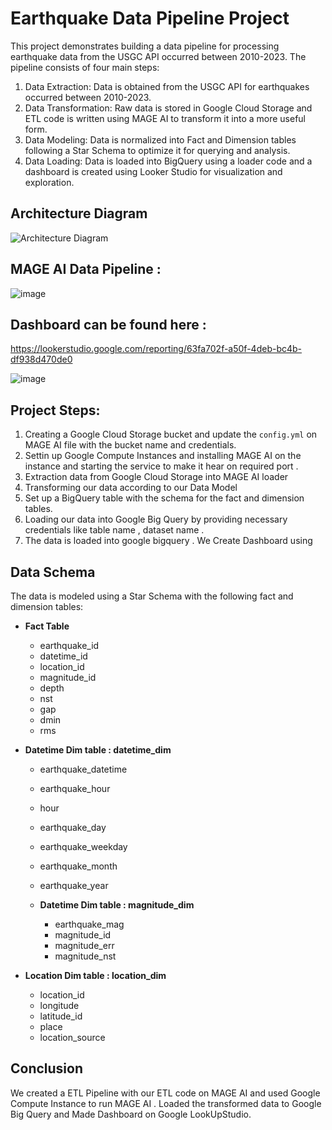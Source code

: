 # Earthquake Data Pipeline Project

This project demonstrates building a data pipeline for processing earthquake data from the USGC API occurred between 2010-2023. The pipeline consists of four main steps:

1. Data Extraction: Data is obtained from the USGC API for earthquakes occurred between 2010-2023.
2. Data Transformation: Raw data is stored in Google Cloud Storage and ETL code is written using MAGE AI to transform it into a more useful form.
3. Data Modeling: Data is normalized into Fact and Dimension tables following a Star Schema to optimize it for querying and analysis.
4. Data Loading: Data is loaded into BigQuery using a loader code and a dashboard is created using Looker Studio for visualization and exploration.

## Architecture Diagram

![Architecture Diagram](insert_image_link_here)

## MAGE AI Data Pipeline : 
![image](https://user-images.githubusercontent.com/46419407/236880606-898b9a56-f064-4f82-8042-810593b6fc75.png)

## Dashboard can be found here : 
https://lookerstudio.google.com/reporting/63fa702f-a50f-4deb-bc4b-df938d470de0

![image](https://github.com/rushikesh6548/Earthquake-Data-ETL-End-to-End/assets/46419407/08de62da-8dc4-4c12-baea-b5ef6fd3fa04)


## Project Steps:

1. Creating a Google Cloud Storage bucket and update the `config.yml` on MAGE AI file with the bucket name and credentials.
2. Settin up Google Compute Instances and installing MAGE AI on the instance and starting the service to make it hear on required port .
3. Extraction data from Google Cloud Storage into MAGE AI loader 
4. Transforming our data according to our Data Model 
5. Set up a BigQuery table with the schema for the fact and dimension tables.
6. Loading our data into Google Big Query by providing necessary credentials like table name , dataset name . 
7. The data is loaded into google bigquery . We Create Dashboard using 

## Data Schema

The data is modeled using a Star Schema with the following fact and dimension tables:

- **Fact Table**
  - earthquake_id
  - datetime_id
  - location_id
  - magnitude_id
  - depth
  - nst
  - gap
  - dmin
  - rms
  

- **Datetime Dim table : datetime_dim**
   - earthquake_datetime
    - earthquake_hour
    - hour
    - earthquake_day
    - earthquake_weekday
    - earthquake_month
    - earthquake_year
    
  - **Datetime Dim table : magnitude_dim**
    - earthquake_mag
    - magnitude_id
    - magnitude_err
    - magnitude_nst
  
- **Location Dim table : location_dim**
  - location_id
  - longitude
  - latitude_id
  - place
  - location_source 

## Conclusion

We created a ETL Pipeline with our ETL code on MAGE AI and used Google Compute Instance to run MAGE AI . Loaded the transformed data to Google Big Query and Made Dashboard on 
Google LookUpStudio.
